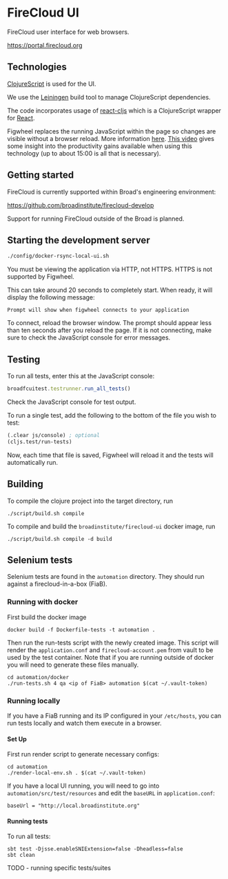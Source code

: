# FireCloud UI

FireCloud user interface for web browsers.

https://portal.firecloud.org

## Technologies

[ClojureScript](https://github.com/clojure/clojurescript) is used for the UI.

We use the [Leiningen](http://leiningen.org/) build tool to manage ClojureScript dependencies.

The code incorporates usage of [react-cljs](https://github.com/dmohs/react-cljs) which is
a ClojureScript wrapper for [React](https://facebook.github.io/react/).

Figwheel replaces the running JavaScript within the page so changes are visible without a browser reload. More information [here](https://github.com/bhauman/lein-figwheel). [This video](https://www.youtube.com/watch?v=j-kj2qwJa_E) gives some insight into the productivity gains available when using this technology (up to about 15:00 is all that is necessary).

## Getting started

FireCloud is currently supported within Broad's engineering environment:

https://github.com/broadinstitute/firecloud-develop

Support for running FireCloud outside of the Broad is planned.

## Starting the development server

```bash
./config/docker-rsync-local-ui.sh
```

You must be viewing the application via HTTP, not HTTPS. HTTPS is not supported by Figwheel.

This can take around 20 seconds to completely start. When ready, it will display the following message:
```
Prompt will show when figwheel connects to your application
```

To connect, reload the browser window. The prompt should appear less than ten seconds after you reload the page. If it is not connecting, make sure to check the JavaScript console for error messages.

## Testing

To run all tests, enter this at the JavaScript console:

```javascript
broadfcuitest.testrunner.run_all_tests()
```

Check the JavaScript console for test output.

To run a single test, add the following to the bottom of the file you wish to test:

```clojure
(.clear js/console) ; optional
(cljs.test/run-tests)
```

Now, each time that file is saved, Figwheel will reload it and the tests will automatically run.

## Building

To compile the clojure project into the target directory, run 
```
./script/build.sh compile
```

To compile and build the `broadinstitute/firecloud-ui` docker image, run
```
./script/build.sh compile -d build
```

## Selenium tests

Selenium tests are found in the `automation` directory.  They should run against a firecloud-in-a-box (FiaB).

### Running with docker

First build the docker image
```
docker build -f Dockerfile-tests -t automation .
```

Then run the run-tests script with the newly created image.  This script will render the `application.conf` and `firecloud-account.pem` from vault to be used by the test container.  Note that if you are running outside of docker you will need to generate these files manually.
```
cd automation/docker
./run-tests.sh 4 qa <ip of FiaB> automation $(cat ~/.vault-token)
```

### Running locally
If you have a FiaB running and its IP configured in your `/etc/hosts`, you can run tests locally and watch them execute in a browser.

#### Set Up

First run render script to generate necessary configs:
```
cd automation
./render-local-env.sh . $(cat ~/.vault-token)
```


If you have a local UI running, you will need to go into `automation/src/test/resources` and edit the `baseURL` in `application.conf`:
```
baseUrl = "http://local.broadinstitute.org"
```


#### Running tests

To run all tests:
```
sbt test -Djsse.enableSNIExtension=false -Dheadless=false
sbt clean
```

TODO - running specific tests/suites
